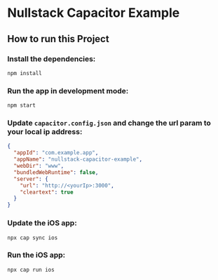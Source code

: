 # Nullstack Capacitor Example

## How to run this Project

### Install the dependencies:

`npm install`

### Run the app in development mode:

`npm start`

### Update `capacitor.config.json` and change the url param to your local ip address:

```json
{
  "appId": "com.example.app",
  "appName": "nullstack-capacitor-example",
  "webDir": "www",
  "bundledWebRuntime": false,
  "server": {
    "url": "http://<yourIp>:3000",
    "cleartext": true
  }
}
```

### Update the iOS app:

`npx cap sync ios`

### Run the iOS app:

`npx cap run ios`
